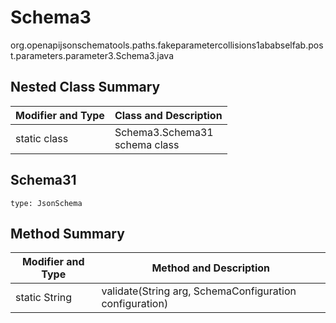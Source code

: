 # Schema3
org.openapijsonschematools.paths.fakeparametercollisions1ababselfab.post.parameters.parameter3.Schema3.java

## Nested Class Summary
| Modifier and Type | Class and Description |
| ----------------- | ---------------------- |
| static class | Schema3.Schema31<br> schema class |

## Schema31
```
type: JsonSchema
```

## Method Summary
| Modifier and Type | Method and Description |
| ----------------- | ---------------------- |
| static String | validate(String arg, SchemaConfiguration configuration) |
